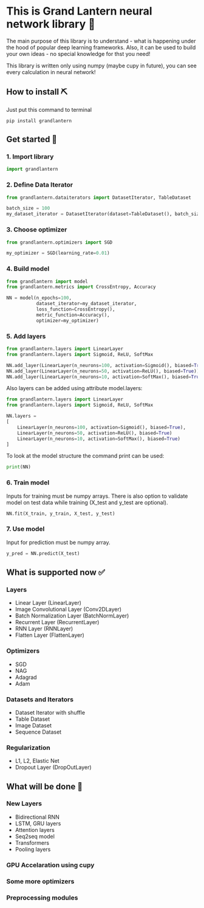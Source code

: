 # This is Grand Lantern neural network library 🏮
The main purpose of this library is to understand - what is happening under the hood of popular deep learning frameworks.
Also, it can be used to build your own ideas - no special knowledge for thst you need! 

This library is written only using numpy (maybe cupy in future), you can see every calculation in neural network!

## How to install ⛏️

Just put this command to terminal

```commandline
pip install grandlantern
```

## Get started 🚀

### 1. Import library

```python
import grandlantern
```

### 2. Define Data Iterator

```python
from grandlantern.dataiterators import DatasetIterator, TableDataset

batch_size = 100
my_dataset_iterator = DatasetIterator(dataset=TableDataset(), batch_size=batch_size)
```

### 3. Choose optimizer

```python
from grandlantern.optimizers import SGD

my_optimizer = SGD(learning_rate=0.01)
```

### 4. Build model

```python
from grandlantern import model
from grandlantern.metrics import CrossEntropy, Accuracy

NN = model(n_epochs=100,
           dataset_iterator=my_dataset_iterator,
           loss_function=CrossEntropy(),
           metric_function=Accuracy(),
           optimizer=my_optimizer)
```

### 5. Add layers

```python
from grandlantern.layers import LinearLayer
from grandlantern.layers import Sigmoid, ReLU, SoftMax

NN.add_layer(LinearLayer(n_neurons=100, activation=Sigmoid(), biased=True))
NN.add_layer(LinearLayer(n_neurons=50, activation=ReLU(), biased=True))
NN.add_layer(LinearLayer(n_neurons=10, activation=SoftMax(), biased=True))
```

Also layers can be added using attribute model.layers:
```python
from grandlantern.layers import LinearLayer
from grandlantern.layers import Sigmoid, ReLU, SoftMax

NN.layers = 
[
    LinearLayer(n_neurons=100, activation=Sigmoid(), biased=True),
    LinearLayer(n_neurons=50, activation=ReLU(), biased=True)
    LinearLayer(n_neurons=10, activation=SoftMax(), biased=True)
]
```

To look at the model structure the command print can be used:
```python
print(NN)
```


### 6. Train model

Inputs for training must be numpy arrays. There is also option to validate model on test data while training 
(X_test and y_test are optional).

```python
NN.fit(X_train, y_train, X_test, y_test)
```

### 7. Use model

Input for prediction must be numpy array.

```python
y_pred = NN.predict(X_test)
```

## What is supported now ✅

### Layers

* Linear Layer (LinearLayer)
* Image Convolutional Layer (Conv2DLayer)
* Batch Normalization Layer (BatchNormLayer)
* Recurrent Layer (RecurrentLayer)
* RNN Layer (RNNLayer)
* Flatten Layer (FlattenLayer)

### Optimizers

* SGD
* NAG
* Adagrad
* Adam

### Datasets and Iterators

* Dataset Iterator with shuffle
* Table Dataset
* Image Dataset
* Sequence Dataset

### Regularization

* L1, L2, Elastic Net
* Dropout Layer (DropOutLayer)

## What will be done 📝

### New Layers

* Bidirectional RNN
* LSTM, GRU layers
* Attention layers
* Seq2seq model
* Transformers
* Pooling layers

### GPU Accelaration using cupy

### Some more optimizers

### Preprocessing modules
